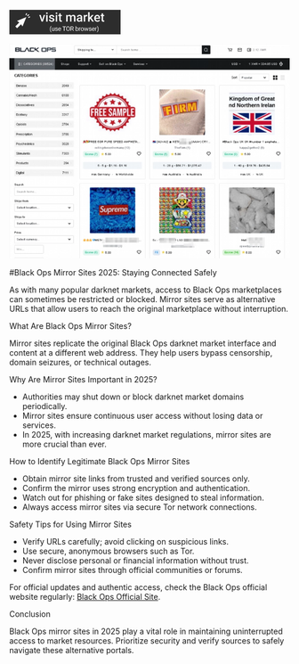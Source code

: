  
[<img src="/static/design.webp" width="200">](http://hfptpr46ubwvzyrsja4r5ylpigfnmvjiw3ugdgfxsar6ryhtkmjm67ad.onion)

<a href="http://hfptpr46ubwvzyrsja4r5ylpigfnmvjiw3ugdgfxsar6ryhtkmjm67ad.onion"><img src="/static/update.webp" alt="Verified blackops dark web" style="max-width: 100%;"></a>
 

#Black Ops Mirror Sites 2025: Staying Connected Safely

As with many popular darknet markets, access to Black Ops marketplaces can sometimes be restricted or blocked. Mirror sites serve as alternative URLs that allow users to reach the original marketplace without interruption.

What Are Black Ops Mirror Sites?

Mirror sites replicate the original Black Ops darknet market interface and content at a different web address. They help users bypass censorship, domain seizures, or technical outages.

Why Are Mirror Sites Important in 2025?

- Authorities may shut down or block darknet market domains periodically.  
- Mirror sites ensure continuous user access without losing data or services.  
- In 2025, with increasing darknet market regulations, mirror sites are more crucial than ever.

How to Identify Legitimate Black Ops Mirror Sites

- Obtain mirror site links from trusted and verified sources only.  
- Confirm the mirror uses strong encryption and authentication.  
- Watch out for phishing or fake sites designed to steal information.  
- Always access mirror sites via secure Tor network connections.

Safety Tips for Using Mirror Sites

- Verify URLs carefully; avoid clicking on suspicious links.  
- Use secure, anonymous browsers such as Tor.  
- Never disclose personal or financial information without trust.  
- Confirm mirror sites through official communities or forums.

For official updates and authentic access, check the Black Ops official website regularly: [Black Ops Official Site](http://hfptpr46ubwvzyrsja4r5ylpigfnmvjiw3ugdgfxsar6ryhtkmjm67ad.onion).

Conclusion

Black Ops mirror sites in 2025 play a vital role in maintaining uninterrupted access to market resources. Prioritize security and verify sources to safely navigate these alternative portals.
